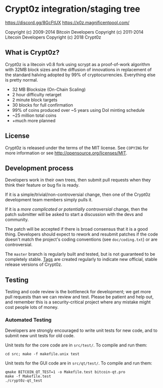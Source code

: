 Crypt0z integration/staging tree
================================

https://discord.gg/8GcFtUX
https://x0z.magnificentpool.com/

Copyright (c) 2009-2014 Bitcoin Developers
Copyright (c) 2011-2014 Litecoin Developers
Copyright (c) 2018 Crypt0z

What is Crypt0z?
----------------

Crypt0z is a litecoin v0.8 fork using scrypt as a proof-of-work algorithm with 32MB block sizes and the diffusion of innovations in replacement of the standard halving adopted by 99% of cryptocurrencies. Everything else is pretty normal.
 - 32 MB Blocksize (On-Chain Scaling)
 - 2 hour difficulty retarget
 - 2 minute block targets
 - 30 blocks for full confirmation
 - 99% of coins produced over ~5 years using DoI minting schedule
 - ~25 million total coins
 - +much more planned


License
-------

Crypt0z is released under the terms of the MIT license. See `COPYING` for more
information or see http://opensource.org/licenses/MIT.

Development process
-------------------

Developers work in their own trees, then submit pull requests when they think
their feature or bug fix is ready.

If it is a simple/trivial/non-controversial change, then one of the Crypt0z
development team members simply pulls it.

If it is a *more complicated or potentially controversial* change, then the patch
submitter will be asked to start a discussion with the devs and community.

The patch will be accepted if there is broad consensus that it is a good thing.
Developers should expect to rework and resubmit patches if the code doesn't
match the project's coding conventions (see `doc/coding.txt`) or are
controversial.

The `master` branch is regularly built and tested, but is not guaranteed to be
completely stable. [Tags](https://github.com/calems/crypt0z/tags) are created
regularly to indicate new official, stable release versions of Crypt0z.

Testing
-------

Testing and code review is the bottleneck for development; we get more pull
requests than we can review and test. Please be patient and help out, and
remember this is a security-critical project where any mistake might cost people
lots of money.

### Automated Testing

Developers are strongly encouraged to write unit tests for new code, and to
submit new unit tests for old code.

Unit tests for the core code are in `src/test/`. To compile and run them:

    cd src; make -f makefile.unix test

Unit tests for the GUI code are in `src/qt/test/`. To compile and run them:

    qmake BITCOIN_QT_TEST=1 -o Makefile.test bitcoin-qt.pro
    make -f Makefile.test
    ./crypt0z-qt_test

